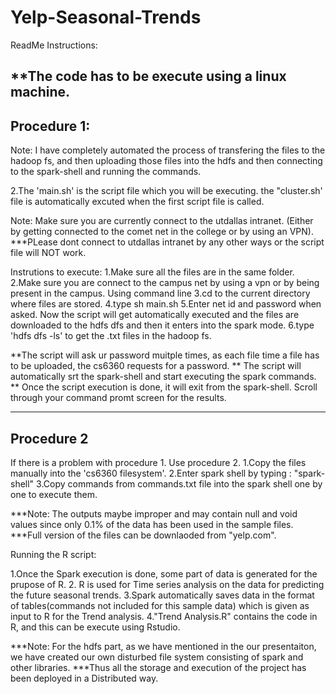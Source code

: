 # Yelp-Seasonal-Trends


ReadMe Instructions:

**The code has to be execute using a linux machine.
------------------------------------------------------------------------------------
Procedure 1:
-------------------------------------------------------------------------------------
Note: I have completely automated the process of transfering the files to the hadoop fs, and then uploading those files into the hdfs and then connecting to the spark-shell and running the commands.


2.The 'main.sh' is the script file which you will be executing. the "cluster.sh' file is automatically excuted when the first script file is called.

Note: Make sure you are currently connect to the utdallas intranet. (Either by getting connected to the comet net in the college or by using an VPN). ***PLease dont connect to utdallas intranet by any other ways or the script file will NOT work.


Instrutions to execute:
	1.Make sure all the files are in the same folder.
	2.Make sure you are connect to the campus net by using a vpn or by being present in the campus.
   Using command line
	3.cd to the current directory where files are stored.
	4.type sh main.sh
	5.Enter net id and password when asked.
   Now the script will get automatically executed and the files are downloaded to the hdfs dfs and then it enters into the spark mode.
	6.type 'hdfs dfs -ls' to get the .txt files in the hadoop fs. 

**The script will ask ur password muitple times, as each file time a file has to be uploaded, the cs6360 requests for a password.
** The script will automatically srt the spark-shell and start executing the spark commands. 
** Once the script execution is done, it will exit from the spark-shell. Scroll through your command promt screen for the results.

------------------------------------------------------------------------------------
Procedure 2
------------------------------------------------------------------------------------
If there is a problem with procedure 1. Use procedure 2.
	1.Copy the files manually into the 'cs6360 filesystem'.
	2.Enter spark shell by typing : 
		"spark-shell" 
	3.Copy commands from commands.txt file into the spark shell one by one to execute them.


***Note: The outputs maybe improper and may contain null and void values since only 0.1% of the data has been used in the sample files.
***Full version of the files can be downlaoded from "yelp.com".


Running the R script:

1.Once the Spark execution is done, some part of data is generated for the prupose of R. 
2. R is used for Time series analysis on the data for predicting the future seasonal trends.
3.Spark automatically saves data in the format of tables(commands not included for this sample data) which is given as input to R for the Trend analysis.
4."Trend Analysis.R" contains the code in R, and this can be execute using Rstudio.


***Note: For the hdfs part, as we have mentioned in the our presentaiton, we have created our own disturbed file system consisting of spark and other libraries.
***Thus all the storage and execution of the project has been deployed in a Distributed way.


